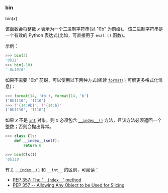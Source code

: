 ### bin

bin(*x*)

该函数会将整数 *x* 表示为一个二进制字符串(以 "0b" 为前缀)。
该二进制字符串是一个有效的 Python 表达式(比如，可直接用于 `eval ()` 函数)。

示例：

```python
>>> bin(3)
'0b11'
>>> bin(-10)
'-0b1010'
```

如果不需要 "0b" 前缀，可以使用以下两种方式(阅读 [`format()`](https://docs.python.org/3/library/functions.html#format) 可解更多格式化信息)：

```python
>>> format(14, '#b'), format(14, 'b')
('0b1110', '1110')
>>> f'{14:#b}', f'{14:b}'
('0b1110', '1110')
```

如果 *x* 不是 [`int`](https://docs.python.org/3/library/functions.html#int) 对象，则 *x* 必须包含 [`__index__()`](https://docs.python.org/3/reference/datamodel.html#object.__index__) 方法，且该方法必须返回一个整数；否则会抛出异常。

```python
>>> class Cls:
    def __index__(self):
        return 6

>>> bin(Cls())
'0b110'
```

有关 [`__index__()`](https://docs.python.org/3/reference/datamodel.html#object.__index__) 和 `__int__` 的区别，可阅读：

- [PEP 357: The ‘`__index__`’ method](https://docs.python.org/3/whatsnew/2.5.html#pep-357-the-index-method)
- [PEP 357 -- Allowing Any Object to be Used for Slicing](https://www.python.org/dev/peps/pep-0357/)

